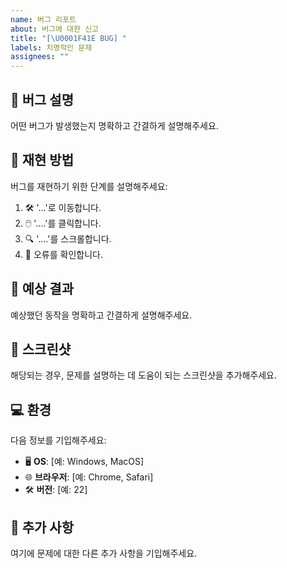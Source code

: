 ```yaml
---
name: 버그 리포트
about: 버그에 대한 신고
title: "[\U0001F41E BUG] "
labels: 치명적인 문제
assignees: ""
---
```


## 🐞 버그 설명

어떤 버그가 발생했는지 명확하고 간결하게 설명해주세요.

## 🔄 재현 방법

버그를 재현하기 위한 단계를 설명해주세요:

1. 🛠️ '...'로 이동합니다.
2. 🖱️ '....'를 클릭합니다.
3. 🔍 '....'를 스크롤합니다.
4. 🚨 오류를 확인합니다.

## 🤔 예상 결과

예상했던 동작을 명확하고 간결하게 설명해주세요.

## 📸 스크린샷

해당되는 경우, 문제를 설명하는 데 도움이 되는 스크린샷을 추가해주세요.

## 💻 환경

다음 정보를 기입해주세요:

-   🖥️ **OS**: [예: Windows, MacOS]
-   🌐 **브라우저**: [예: Chrome, Safari]
-   🛠️ **버전**: [예: 22]

## 💬 추가 사항

여기에 문제에 대한 다른 추가 사항을 기입해주세요.
